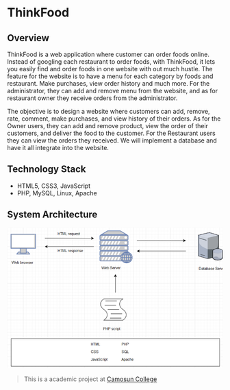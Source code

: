 # ThinkFood


## Overview

ThinkFood is a web application where customer can order foods online. Instead of googling each restaurant
to order foods, with ThinkFood, it lets you easily find and order foods in one website with out much hustle.
The feature for the website is to have a menu for each category by foods and restaurant. Make purchases,
view order history and much more. For the administrator, they can add and remove menu from the
website, and as for restaurant owner they receive orders from the administrator.

The objective is to design a website where customers can add, remove, rate, comment, make purchases, and view
history of their orders. As for the Owner users, they can add and remove product, view the order of their customers,
and deliver the food to the customer. For the Restaurant users they can view the orders they received. We will
implement a database and have it all integrate into the website.


## Technology Stack

* HTML5, CSS3, JavaScript
* PHP, MySQL, Linux, Apache


## System Architecture
![System Architecture](resources/systemArchitecture.PNG)

>This is a academic project at [Camosun College](http://www.camosun.ca/)
 
